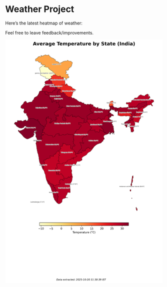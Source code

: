 # Weather Project

Here’s the latest heatmap of weather:

Feel free to leave feedback/improvements.

![India Heatmap](docs/assets/india_heatmap.png?v=F5D009)
